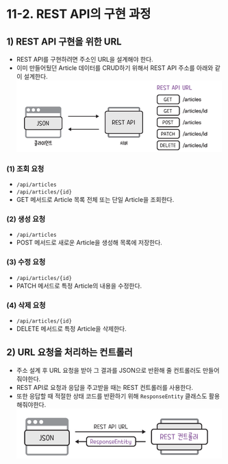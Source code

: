 # 11-2. REST API의 구현 과정
## 1) REST API 구현을 위한 URL
- REST API를 구현하려면 주소인 URL을 설계해야 한다.
- 이미 만들어뒀던 Article 데이터를 CRUD하기 위해서 REST API 주소를 아래와 같이 설계한다.
![REST API 주소 설계](/media/서적/코딩%20자율학습%20스프링부트3%20자바%20백엔드%20개발%20입문/Part%203.%20REST%20API와%20테스트%20코드%20작성하기/11.%20HTTP와%20REST%20컨트롤러/REST%20API%20주소%20설계.png)
### (1) 조회 요청
- `/api/articles`
- `/api/articles/{id}`
- GET 메서드로 Article 목록 전체 또는 단일 Article을 조회한다.

### (2) 생성 요청
- `/api/articles`
- POST 메서드로 새로운 Article을 생성해 목록에 저장한다.

### (3) 수정 요청
- `/api/articles/{id}`
- PATCH 메서드로 특정 Article의 내용을 수정한다.

### (4) 삭제 요청
- `/api/articles/{id}`
- DELETE 메서드로 특정 Article을 삭제한다.

## 2) URL 요청을 처리하는 컨트롤러
- 주소 설계 후 URL 요청을 받아 그 결과를 JSON으로 반환해 줄 컨트롤러도 만들어줘야한다.
- REST API로 요청과 응답을 주고받을 때는 REST 컨트롤러를 사용한다.
- 또한 응답할 때 적절한 상태 코드를 반환하기 위해 `ResponseEntity` 클래스도 활용해줘야한다.
![REST 컨트롤러와 ResponseEntity의 역할](/media/서적/코딩%20자율학습%20스프링부트3%20자바%20백엔드%20개발%20입문/Part%203.%20REST%20API와%20테스트%20코드%20작성하기/11.%20HTTP와%20REST%20컨트롤러/REST%20컨트롤러와%20ResponseEntity의%20역할.png)